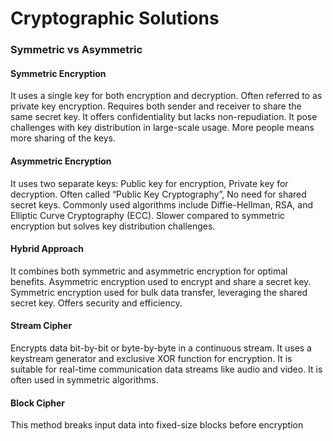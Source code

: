 # Cryptographic Solutions

### Symmetric vs Asymmetric
#### Symmetric Encryption 
It uses a single key for both encryption and decryption. Often referred to as private key encryption. Requires both sender and receiver to share the same secret key. It offers confidentiality but lacks non-repudiation. It pose challenges with key distribution in large-scale usage. More people means more sharing of the keys.

#### Asymmetric Encryption 

It uses two separate keys: Public key for encryption, Private key for decryption. Often called “Public Key Cryptography”, No need for shared secret keys. Commonly used algorithms include Diffie-Hellman, RSA, and Elliptic Curve Cryptography (ECC). Slower compared to symmetric encryption but solves key distribution challenges.


#### Hybrid Approach

It combines both symmetric and asymmetric encryption for optimal benefits. Asymmetric encryption used to encrypt and share a secret key. Symmetric encryption used for bulk data transfer, leveraging the shared secret key. Offers security and efficiency.

#### Stream Cipher

Encrypts data bit-by-bit or byte-by-byte in a continuous stream. It uses a keystream generator and exclusive XOR function for encryption. It is suitable for real-time communication data streams like audio and video. It is often used in symmetric algorithms.

#### Block Cipher

This method breaks input data into fixed-size blocks before encryption